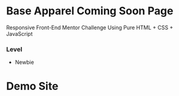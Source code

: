 # Base Apparel Coming Soon Page

Responsive Front-End Mentor Challenge Using Pure HTML + CSS + JavaScript

### Level

- Newbie

# Demo Site
